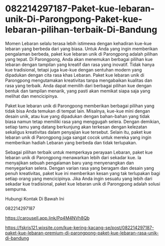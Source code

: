 # 082214297187-Paket-kue-lebaran-unik-Di-Parongpong-Paket-kue-lebaran-pilihan-terbaik-Di-Bandung

Momen Lebaran selalu terasa lebih istimewa dengan kehadiran kue-kue lebaran yang berbeda dari yang biasa. Untuk Anda yang ingin memberikan pengalaman berbeda, paket kue lebaran unik di Parongpong adalah pilihan yang tepat. Di Parongpong, Anda akan menemukan berbagai pilihan kue lebaran dengan tampilan yang kreatif dan rasa yang inovatif. Tidak hanya kue tradisional, tetapi juga kue-kue dengan sentuhan modern yang dipadukan dengan cita rasa khas Lebaran. Paket kue lebaran unik di Parongpong mengutamakan kreativitas tanpa mengabaikan kualitas dan rasa yang terbaik. Anda dapat memilih dari berbagai pilihan kue dengan bentuk dan tampilan menarik, yang pasti akan memikat siapa saja yang melihat dan mencicipinya.

Paket kue lebaran unik di Parongpong memberikan berbagai pilihan yang tidak bisa Anda temukan di tempat lain. Misalnya, kue-kue mini dengan desain unik, atau kue yang dipadukan dengan bahan-bahan yang tidak biasa namun tetap memiliki rasa yang menggugah selera. Dengan demikian, setiap tamu yang datang berkunjung akan terkesan dengan kelezatan sekaligus kreativitas dalam penyajian kue tersebut. Selain itu, paket kue lebaran unik di Parongpong juga sangat cocok untuk mereka yang ingin memberikan hadiah Lebaran yang berbeda dan tidak terlupakan.

Sebagai pilihan terbaik untuk memperkaya perayaan Lebaran, paket kue lebaran unik di Parongpong menawarkan lebih dari sekadar kue. Ia menyajikan sebuah pengalaman baru yang menyenangkan dan menyegarkan selera. Dengan varian rasa yang beragam dan desain yang penuh kreativitas, paket kue ini memberikan kesan yang tak terlupakan bagi setiap orang yang mencicipinya. Jika Anda ingin sesuatu yang lebih dari sekadar kue tradisional, paket kue lebaran unik di Parongpong adalah solusi sempurna.

Hubungi Kontak Di Bawah Ini

082214297187

https://carousell.app.link/Pq4M4NVh8Qb

https://fskris121.wixsite.com/kue-kering-kacang-se/post/082214297187-paket-kue-lebaran-premium-di-parongpong-paket-kue-lebaran-rasa-unik-di-bandung
